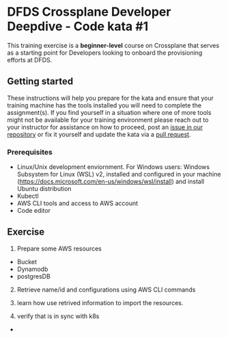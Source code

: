 DFDS Crossplane Developer Deepdive - Code kata #1
======================================

This training exercise is a **beginner-level** course on Crossplane that serves as a starting point for Developers looking to onboard the provisioning efforts at DFDS.

## Getting started
These instructions will help you prepare for the kata and ensure that your training machine has the tools installed you will need to complete the assignment(s). If you find yourself in a situation where one of more tools might not be available for your training environment please reach out to your instructor for assistance on how to proceed, post an [issue in our repository](https://github.com/dfds/dojo/issues) or fix it yourself and update the kata via a [pull request](https://github.com/dfds/dojo/pulls).

### Prerequisites
* Linux/Unix development enviornment. For Windows users: Windows Subsystem for Linux (WSL) v2, installed and configured in your machine (https://docs.microsoft.com/en-us/windows/wsl/install) and install Ubuntu distribution
* Kubectl
* AWS CLI tools and access to AWS account
* Code editor

## Exercise
1) Prepare some AWS resources 
- Bucket
- Dynamodb
- postgresDB

2) Retrieve name/id and configurations using AWS CLI commands


3) learn how use retrived information to import the resources. 
4) verify that is in sync with k8s 

- 




